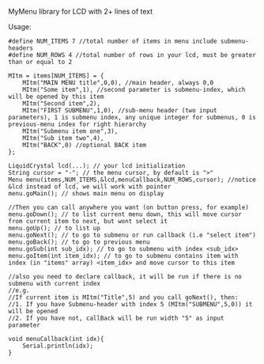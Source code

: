 MyMenu library for LCD with 2+ lines of text
   	
Usage:

	#define NUM_ITEMS 7 //total number of items in menu include submenu-headers
	#define NUM_ROWS 4 //total number of rows in your lcd, must be greater than or equal to 2

	MItm = items[NUM_ITEMS] = {
		MItm("MAIN MENU title",0,0), //main header, always 0,0
		MItm("Some item",1), //second parameter is submenu-index, which will be opened by this item
		MItm("Second item",2),
		MItm("FIRST SUBMENU",1,0), //sub-menu header (two input parameters), 1 is submenu index, any unique integer for submenus, 0 is previous-menu index for right hierarchy
		MItm("Submenu item one",3),
		MItm("Sub item two",4),
		MItm("BACK",0) //optional BACK item
	};

	LiquidCrystal lcd(...); // your lcd initialization
	String cursor = "-"; // the menu cursor, by default is ">"
	Menu menu(items,NUM_ITEMS,&lcd,menuCallback,NUM_ROWS,cursor); //notice &lcd instead of lcd, we will work with pointer
	menu.goMain(); // shows main menu on display

	//Then you can call anywhere you want (on button press, for example)
	menu.goDown(); // to list current menu down, this will move cursor from current item to next, but wont select it
	menu.goUp(); // to list up
	menu.goNext(); // to go to submenu or run callback (i.e "select item")
	menu.goBack(); // to go to previous menu
	menu.goSub(int sub_idx); // to go to submenu with index <sub_idx>
	menu.goItem(int item_idx); // to go to submenu contains item with index (in "items" array) <item_idx> and move cursor to this item

	//also you need to declare callback, it will be run if there is no submenu with current index
	//e.g.
	//If current item is MItm("Title",5) and you call goNext(), then:
	//1. If you have Submenu-header with index 5 (MItm("SUBMENU",5,0)) it will be opened
	//2. If you have not, callBack will be run width "5" as input parameter 

	void menuCallback(int idx){
		Serial.println(idx);
	}
